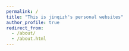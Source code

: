 ```yaml
---
permalink: /
title: "This is jinqizh's personal websites"
author_profile: true
redirect_from: 
  - /about/
  - /about.html
---
```

